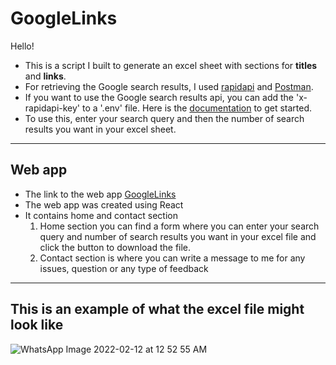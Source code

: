 # GoogleLinks

Hello!

- This is a script I built to generate an excel sheet with sections for **titles** and **links**.
- For retrieving the Google search results, I used [rapidapi](https://rapidapi.com/hub) and [Postman](https://www.postman.com/).
- If you want to use the Google search results api, you can add the 'x-rapidapi-key' to a '.env' file. Here is the [documentation](https://rapidapi.com/apigeek/api/google-search3/) to get started.
- To use this, enter your search query and then the number of search results you want in your excel sheet.

-----------------------------------------------------------------

## Web app

- The link to the web app [GoogleLinks](https://links-cf02b.web.app/)
- The web app was created using React
- It contains home and contact section
  1) Home section you can find a form where you can enter your search query and number of search results you want in your excel file and click the button to download the file.
  2) Contact section is where you can write a message to me for any issues, question or any type of feedback

-----------------------------------------------------------------

## This is an example of what the excel file might look like

![WhatsApp Image 2022-02-12 at 12 52 55 AM](https://user-images.githubusercontent.com/94680098/153661292-7d8bd8a4-589c-44f4-a8ce-4702bf44a7d5.jpeg)
